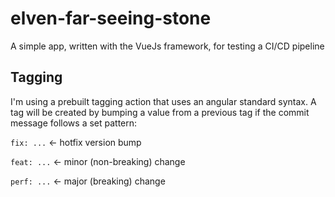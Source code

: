 # elven-far-seeing-stone
A simple app, written with the VueJs framework, for testing a CI/CD pipeline

## Tagging
I'm using a prebuilt tagging action that uses an angular standard syntax. A tag will be created by bumping a value from a previous tag if the commit message follows a set pattern:

`fix: ...` <- hotfix version bump

`feat: ...` <- minor (non-breaking) change

`perf: ...` <- major (breaking) change
